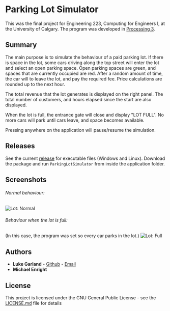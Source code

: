 # Parking Lot Simulator
This was the final project for Engineering 223, Computing for Engineers I, at the University of Calgary. The program was developed in [Processing 3](https://processing.org/).

## Summary
The main purpose is to simulate the behaviour of a paid parking lot.  If there is space in the lot, some cars driving along the top street will enter the lot and select an open parking space. Open parking spaces are green, and spaces that are currently occupied are red. After a random amount of time, the car will to leave the lot, and pay the required fee. Price calculations are rounded up to the next hour.

The total revenue that the lot generates is displayed on the right panel. The total number of customers, and hours elapsed since the start are also displayed.

When the lot is full, the entrance gate will close and display "LOT FULL". No more cars will park until cars leave, and space becomes available.

Pressing anywhere on the application will pause/resume the simulation.


## Releases

See the current [release](https://github.com/lukegarland/ParkingLotSimulator/releases) for executable files (Windows and Linux). Download the package and run ```ParkingLotSimulator``` from inside the application folder.

## Screenshots

###### Normal behaviour:
![Lot: Normal](https://i.imgur.com/rROzwy2.png)


###### Behaviour when the lot is full:
(In this case, the program was set so every car parks in the lot.)
![Lot: Full](https://i.imgur.com/h8Gwqfj.png)


## Authors
* **Luke Garland** - [Github](https://github.com/lukegarland) - [Email](mailto:luke.garland1@ucalgary.ca)
* **Michael Enright**

## License

This project is licensed under the GNU General Public License - see the [LICENSE.md](LICENSE.md) file for details
